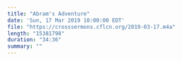 ```yaml
---
title: "Abram's Adventure"
date: 'Sun, 17 Mar 2019 10:00:00 EDT'
file: "https://crosssermons.cflcn.org/2019-03-17.m4a"
length: "15381798"
duration: "34:36"
summary: ""
---
```

